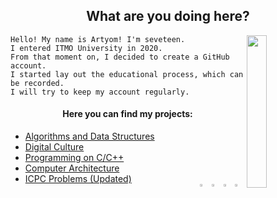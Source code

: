 <h2 align = "center" >What are you doing here?</h2>
<p><img src= "https://i.pinimg.com/originals/71/51/3a/71513ac815fbee5224723c02a1739bb0.gif" width = "25%" align = "right"></p>

    Hello! My name is Artyom! I'm seveteen.
    I entered ITMO University in 2020.
    From that moment on, I decided to create a GitHub account.
    I started lay out the educational process, which can be recorded.
    I will try to keep my account regularly.
    
<h4 align = "center">Here you can find my projects:</h4>
<div>
    <ul>
        <li><a href = "https://github.com/fadyat/ITMO-ALG"> Algorithms and Data Structures </a></li>
        <li><a href = "https://github.com/fadyat/ITMO-DC"> Digital Culture </a></li>
        <li><a href = "https://github.com/fadyat/ITMO-C"> Programming on C/C++ </a></li>
        <li><a href = "https://github.com/fadyat/ITMO-ECM"> Computer Architecture </a></li>
        <li><a href = "https://github.com/fadyat/ICPC-PROBLEMS"> ICPC Problems (Updated)
            <div>
               <a href = "https://vk.com/mrfadeyev"><img src = "https://free-png.ru/wp-content/uploads/2020/04/VK-chb_t-320x320.png" width = "3.27%" align = "right" target = "_blank"></a>
               <a href = "https://t.me/not_fadyat"><img src = "https://i.pinimg.com/originals/a9/74/1a/a9741aa5ce89000ef341872d32e4ba69.png" width = "3.27%" align = "right" target = "_blank"></a>
               <a href = "mailto:fadyat@icloud.com"><img src = "https://encrypted-tbn0.gstatic.com/images?q=tbn%3AANd9GcTewa5n6ScSCLaV_q218HjkRStQnXQ1PkPP4Q&usqp=CAU" width = "3.27%" align = "right" target = "_blank"></a>
               <a href = "https://github.com/fadyat"><img src = "https://image.flaticon.com/icons/png/512/25/25231.png" width = "3.27%" align = "right" target = "_blank"></a>
            </div></a>
        </li>
    </ul>
</div>
